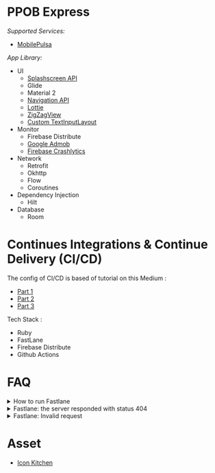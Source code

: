 PPOB Express
============


*Supported Services:*

- [MobilePulsa](https://developer.iak.id/)

*App Library:*

- UI
    - [Splashscreen API](https://developer.android.com/develop/ui/views/launch/splash-screen/migrate)
    - Glide
    - Material 2
    - [Navigation API](https://developer.android.com/guide/navigation/get-started)
    - [Lottie](https://lottiefiles.com/blog/working-with-lottie/getting-started-with-lottie-animations-in-android-app)
    - [ZigZagView](https://github.com/beigirad/ZigzagView)
    - [Custom TextInputLayout](https://github.com/AndroidLab/InputLayoutInnerHint)
- Monitor
    - Firebase Distribute
    - [Google Admob](https://developers.google.com/admob/android/banner/anchored-adaptive)
    - [Firebase Crashlytics](https://firebase.google.com/docs/crashlytics)
- Network
    - Retrofit
    - Okhttp
    - Flow
    - Coroutines
- Dependency Injection
    - Hilt
- Database
    - Room

Continues Integrations & Continue Delivery (CI/CD)
=================================================

The config of CI/CD is based of tutorial on this Medium :

- [Part 1](https://proandroiddev.com/ci-cd-pipeline-for-flavoured-android-apps-using-fastlane-and-github-actions-51667b7175af)
- [Part 2](https://proandroiddev.com/ci-cd-for-android-devs-ii-github-actions-masterclass-8a033bbaf42d)
- [Part 3](https://proandroiddev.com/ci-cd-for-android-developers-iii-building-pipelines-with-github-actions-e328f26f414a)

Tech Stack :

- Ruby
- FastLane
- Firebase Distribute
- Github Actions

FAQ
===

<details><summary>How to run Fastlane</summary>
   > fastlane android NAME_OF_LANE
  </details>

<details><summary>Fastlane: the server responded with status 404</summary>
  Need to accept something on menu Firebase Distribute Menu, yep.. click that get started button.
  </details>

<details><summary>Fastlane: Invalid request</summary>    
  In my case, i forget to create group of tester.. so maybe you need to create it.
   </details>

Asset
=====

- [Icon Kitchen](https://icon.kitchen)